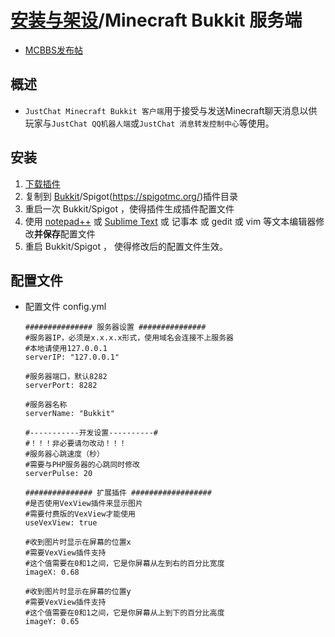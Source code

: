 # [安装与架设](../)/Minecraft Bukkit 服务端
- [MCBBS发布帖](http://www.mcbbs.net/thread-840749-1-1.html)

## 概述
- ```JustChat Minecraft Bukkit 客户端```用于接受与发送Minecraft聊天消息以供玩家与```JustChat QQ机器人端```或```JustChat 消息转发控制中心```等使用。

## 安装
1. [下载插件](https://github.com/ExerciseBook/JustChat/releases/)
1. 复制到 [Bukkit](https://bukkit.org/)/Spigot(https://spigotmc.org/)插件目录
1. 重启一次 Bukkit/Spigot ，使得插件生成插件配置文件
1. 使用 [notepad++](https://notepad-plus-plus.org/) 或 [Sublime Text](http://www.sublimetext.com/) 或 记事本 或 gedit 或 vim 等文本编辑器修改**并保存**配置文件
1. 重启 Bukkit/Spigot ， 使得修改后的配置文件生效。

## 配置文件 
- 配置文件 config.yml
	```
	############### 服务器设置 ###############
	#服务器IP，必须是x.x.x.x形式，使用域名会连接不上服务器
	#本地请使用127.0.0.1
	serverIP: "127.0.0.1"

	#服务器端口，默认8282
	serverPort: 8282

	#服务器名称
	serverName: "Bukkit"

	#-----------开发设置----------#
	#！！！非必要请勿改动！！！
	#服务器心跳速度（秒）
	#需要与PHP服务器的心跳同时修改
	serverPulse: 20

	############### 扩展插件 ##################
	#是否使用VexView插件来显示图片
	#需要付费版的VexView才能使用
	useVexView: true

	#收到图片时显示在屏幕的位置x
	#需要VexView插件支持
	#这个值需要在0和1之间，它是你屏幕从左到右的百分比宽度
	imageX: 0.68

	#收到图片时显示在屏幕的位置y
	#需要VexView插件支持
	#这个值需要在0和1之间，它是你屏幕从上到下的百分比高度
	imageY: 0.65
	```